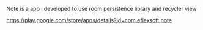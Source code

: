 Note is a app i developed to use room persistence library and recycler view 

https://play.google.com/store/apps/details?id=com.eflexsoft.note